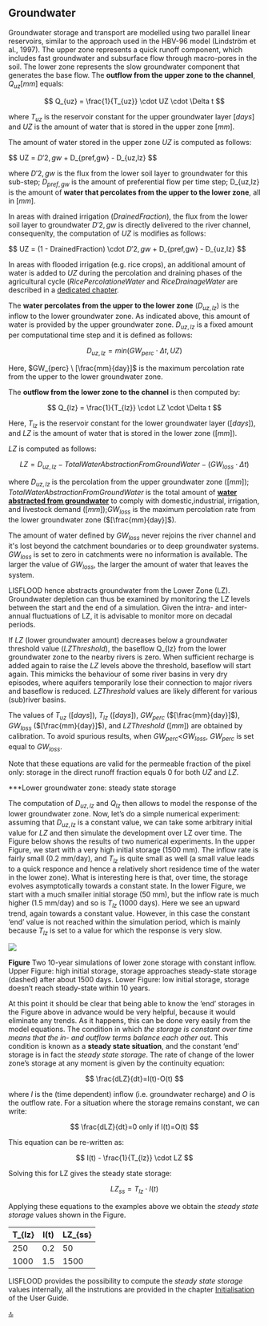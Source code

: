 ## Groundwater

Groundwater storage and transport are modelled using two parallel linear reservoirs, similar to the approach used in the HBV-96 model (Lindström et al., 1997). The upper zone represents a quick runoff component, which includes fast groundwater and subsurface flow through macro-pores in the soil. The lower zone represents the slow groundwater component that generates the base flow. The **outflow from the upper zone to the channel**, $Q_{uz} [mm]$ equals:

$$
Q_{uz} = \frac{1}{T_{uz}} \cdot UZ \cdot \Delta t
$$

where $T_{uz}$ is the reservoir constant for the upper groundwater layer $[days]$ and $UZ$ is the amount of water that is stored in the upper zone $[mm]$. 

The amount of water stored in the upper zone $UZ$ is computed as follows:

$$
UZ = $D'{2,gw}$ + D_{pref,gw} - D_{uz,lz}
$$

where $D'{2,gw}$ is the flux from the lower soil layer to groundwater for this sub-step; $D_{pref,gw}$ is the amount of preferential flow per time step; D_{uz,lz} is the amount of **water that percolates from the upper to the lower zone**, all in $[mm]$.

In areas with drained irrigation ($DrainedFraction$), the flux from the lower soil layer to groundwater $D'{2,gw}$ is directly delivered to the river channel, consequenlty, the computation of $UZ$ is modifies as follows:

$$
UZ = (1 - DrainedFraction) \cdot $D'{2,gw}$ + D_{pref,gw} - D_{uz,lz}
$$

In areas with flooded irrigation (e.g. rice crops), an additional amount of water is added to $UZ$ during the percolation and draining phases of the agricultural cycle ($RicePercolationeWater$ and $RiceDrainageWater$ are described in a [dedicated chapter](https://ec-jrc.github.io/lisflood-model/2_17_stdLISFLOOD_irrigation/).

The **water percolates from the upper to the lower zone** ($D_{uz,lz}$) is the inflow to the lower groundwater zone. As indicated above, this amount of water is provided by the upper groundwater zone.  $D_{uz,lz}$ is a fixed amount per computational time step and it is defined as follows:

$$
D_{uz,lz} = min (GW_{perc} \cdot \Delta t ,UZ)
$$

Here, $GW_{perc} \ [\frac{mm}{day}]$ is the maximum percolation rate from the upper to the lower groundwater zone. 
                    
The **outflow from the lower zone to the channel** is then computed by:

$$
Q_{lz} = \frac{1}{T_{lz}} \cdot LZ \cdot \Delta t
$$

Here, $T_{lz}$ is the reservoir constant for the lower groundwater layer ($[days]$), and $LZ$ is the amount of water that is stored in the lower zone ($[mm]$). 

$LZ$ is computed as follows:

$$
LZ = D_{uz,lz}  - TotalWaterAbstractionFromGroundWater - ( GW_{loss} \cdot \Delta t ) 
$$

where $D_{uz,lz}$ is the percolation from the upper groundwater zone ($[mm]$); $TotalWaterAbstractionFromGroundWater$ is the total amount of [**water abstracted from groundwater**](https://ec-jrc.github.io/lisflood-model/2_18_stdLISFLOOD_water-use/) to comply with domestic,industrial, irrigation, and livestock demand ($[mm]$);$GW_{loss}$ is the maximum percolation rate from the lower groundwater zone ($[\frac{mm}{day}]$). 

The amount of water defined by $GW_{loss}$ never rejoins the river channel and it's lost beyond the catchment boundaries or to deep groundwater systems. $GW_{loss}$ is set to zero in catchments were no information is available. The larger the value of $GW_{loss}$, the larger the amount of water that leaves the system.

LISFLOOD hence abstracts groundwater from the Lower Zone (LZ). Groundwater depletion can thus be examined by monitoring the LZ levels between the start and the end of a simulation. Given the intra- and inter-annual fluctuations of LZ, it is advisable to monitor more on decadal periods.

If $LZ$ (lower groundwater amount) decreases below a groundwater threshold value ($LZThreshold$), the baseflow  Q_{lz} from the lower groundwater zone to the nearby rivers is zero. When sufficient recharge is added again to raise the $LZ$ levels above the threshold, baseflow will start again. This mimicks the behaviour of some river basins in very dry episodes, where aquifers temporarily lose their connection to major rivers and baseflow is reduced. $LZThreshold$ values are likely different for various (sub)river basins. 

The values of $T_{uz}$ ($[days]$), $T_{lz}$ ($[days]$), $GW_{perc}$ ($[\frac{mm}{day}]$), $GW_{loss}$ ($[\frac{mm}{day}]$), and $LZThreshold$ ($[mm]$) are obtained by calibration. To avoid spurious results, when $GW_{perc}$<$GW_{loss}$, $GW_{perc}$ is set equal to $GW_{loss}$.

Note that these equations are valid for the permeable fraction of the pixel only: storage in the direct runoff fraction equals 0 for both $UZ$ and $LZ$.

***Lower groundwater zone: steady state storage

The computation of $D_{uz,lz}$ and $Q_{lz}$ then allows to model the response of the lower groundwater zone.
Now, let’s do a simple numerical experiment: assuming that $D_{uz,lz}$ is a constant value, we can take some arbitrary initial value for $LZ$ and then simulate the development over LZ over time. The Figure below shows the results of two numerical experiments. In the upper Figure, we start with a very high initial storage (1500 mm). The inflow rate is fairly small (0.2 mm/day), and $T_{lz}$ is quite small as well (a small value leads to a quick responce and hence a relatively short residence time of the water in the lower zone). What is interesting here is that, over time, the storage evolves asymptotically towards a constant state. In the lower Figure, we start with a much smaller initial storage (50 mm), but the inflow rate is much higher (1.5 mm/day) and so is $T_{lz}$ (1000 days). Here we see an upward trend, again towards a constant value. However, in this case the constant ‘end’ value is not reached within the simulation period, which is mainly because $T_{lz}$ is set to a value for which the response is very slow. 

<img src="https://github.com/StefaniaGrimaldi/lisflood-model/blob/StefaniaGrimaldi-irrigation_draft1/media/image39.png">

**Figure** Two 10-year simulations of lower zone storage with constant inflow. Upper Figure: high initial storage, storage approaches steady-state storage
(dashed) after about 1500 days. Lower Figure: low initial storage, storage doesn’t reach steady-state within 10 years.

At this point it should be clear that being able to know the ‘end’ storages in the Figure above in advance would be very helpful, because it would eliminate any trends. As it happens, this can be done very easily from the model equations. The condition in which *the storage is constant over time means that the in- and outflow terms balance each other out*. This condition is known as a **steady state situation**, and the constant ‘end’ storage is in fact the *steady state storage*.
The rate of change of the lower zone’s storage at any moment is given by the continuity equation:

$$
\frac{dLZ}{dt}=I(t)-O(t)
$$

where $I$ is the (time dependent) inflow (i.e. groundwater recharge) and $O$ is the outflow rate. For a situation where the storage remains constant, we can write:

$$
\frac{dLZ}{dt}=0  only if I(t)=O(t)
$$

This equation can be re-written as:

$$
I(t) - \frac{1}{T_{lz}} \cdot LZ
$$

Solving this for LZ gives the steady state storage:

$$
LZ_{ss} = T_{lz} \cdot I(t)
$$

Applying these equations to the examples above we obtain the *steady state storage* values shown in the Figure.

|T_{lz}  | I(t)  | LZ_{ss} |
|--------|-------|---------|
|250     | 0.2   | 50      |
|1000    | 1.5   | 1500    |


LISFLOOD provides the possibility to compute the *steady state storage* values internally, all the instrutions are provided in the chapter [Initialisation](https://ec-jrc.github.io/lisflood-code/3_step5_model-initialisation/) of the User Guide.


[🔝](#top)
